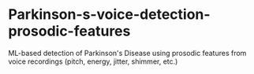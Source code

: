 # Parkinson-s-voice-detection-prosodic-features
ML-based detection of Parkinson's Disease using prosodic features from voice recordings (pitch, energy, jitter, shimmer, etc.)
